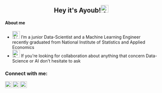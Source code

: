 
<h2 align="center">Hey it's Ayoub!<img src="https://raw.githubusercontent.com/Tarikul-Islam-Anik/Microsoft-Teams-Animated-Emojis/master/Emojis/Smilies/Alien.png" alt="Alien" width="25" height="25" />
</h2>  

#### About me
- <img src="https://raw.githubusercontent.com/Tarikul-Islam-Anik/Microsoft-Teams-Animated-Emojis/master/Emojis/Travel%20and%20places/Airplane%20Departure.png" alt="Airplane Departure" width="25" height="25" /> I’m a junior Data-Scientist and a Machine Learning Engineer recently graduated from National Institute of Statistics and Applied Economics
- <img src="https://raw.githubusercontent.com/Tarikul-Islam-Anik/Microsoft-Teams-Animated-Emojis/master/Emojis/People/Construction%20Worker.png" alt="Construction Worker" width="25" height="25" /> If you're looking for collaboration about anything that concern Data-Science or AI don't hesitate to ask
<!--
**P0S1TRON/P0S1TRON** is a ✨ _special_ ✨ repository because its `README.md` (this file) appears on your GitHub profile.

Here are some ideas to get you started:

- 🔭 I’m currently working on ...
- 🌱 I’m currently learning Data-Science at National Institute of Statistics and Applied Economics
- 👯 I’m looking to collaborate on ...
- 🤔 I’m looking for help with ...
- 💬 Ask me about ...
- 📫 How to reach me: https://www.linkedin.com/in/ayoub-el-hadine-4abb62197/
- 😄 Pronouns: ...
- ⚡ Fun fact: ...
-->


### Connect with me:

[<img align="left" alt="P0S1TR0N | LinkedIn" width="22px" src="https://cdn.jsdelivr.net/npm/simple-icons@v3/icons/linkedin.svg" />][linkedin]
[<img align="left" alt="P0S1TR0N | LinkedIn" width="22px" src="https://cdn.jsdelivr.net/npm/simple-icons@v3/icons/medium.svg" />][medium]
[<img align="left" alt="P0S1TR0N | LinkedIn" width="22px" src="https://cdn.jsdelivr.net/npm/simple-icons@v3/icons/twitter.svg" />][twitter]
 
[linkedin]:https://www.linkedin.com/in/ayoubelhadine/
[medium]:https://medium.com/@ayoubelhadine
[twitter]:https://twitter.com/AyoubHadine
